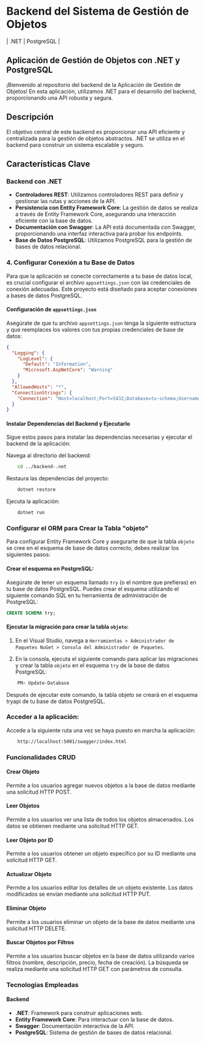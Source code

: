 # Backend del Sistema de Gestión de Objetos 

| .NET | PostgreSQL |

## Aplicación de Gestión de Objetos con .NET y PostgreSQL

¡Bienvenido al repositorio del backend de la Aplicación de Gestión de Objetos! En esta aplicación, utilizamos .NET para el desarrollo del backend, proporcionando una API robusta y segura.

## Descripción

El objetivo central de este backend es proporcionar una API eficiente y centralizada para la gestión de objetos abstractos. .NET se utiliza en el backend para construir un sistema escalable y seguro.

## Características Clave

### Backend con .NET

- **Controladores REST**: Utilizamos controladores REST para definir y gestionar las rutas y acciones de la API.
- **Persistencia con Entity Framework Core**: La gestión de datos se realiza a través de Entity Framework Core, asegurando una interacción eficiente con la base de datos.
- **Documentación con Swagger**: La API está documentada con Swagger, proporcionando una interfaz interactiva para probar los endpoints.
- **Base de Datos PostgreSQL**: Utilizamos PostgreSQL para la gestión de bases de datos relacional.

### 4. Configurar Conexión a tu Base de Datos

Para que la aplicación se conecte correctamente a tu base de datos local, es crucial configurar el archivo `appsettings.json` con las credenciales de conexión adecuadas. Este proyecto está diseñado para aceptar conexiones a bases de datos PostgreSQL.

#### Configuración de `appsettings.json`

Asegúrate de que tu archivo `appsettings.json` tenga la siguiente estructura y que reemplaces los valores con tus propias credenciales de base de datos:

```json
{
  "Logging": {
    "LogLevel": {
      "Default": "Information",
      "Microsoft.AspNetCore": "Warning"
    }
  },
  "AllowedHosts": "*",
  "ConnectionStrings": {
    "Connection": "Host=localhost;Port=5432;Database=tu-schema;Username=tu-usuario;Password=tu-contraseña;"
  }
}
```

#### Instalar Dependencias del Backend y Ejecutarlo

Sigue estos pasos para instalar las dependencias necesarias y ejecutar el backend de la aplicación:

Navega al directorio del backend:

```bash
    cd ../backend-.net
```

Restaura las dependencias del proyecto:

```bash
    dotnet restore
```

Ejecuta la aplicación:

```bash
    dotnet run
```

### Configurar el ORM para Crear la Tabla "objeto"

Para configurar Entity Framework Core y asegurarte de que la tabla `objeto` se cree en el esquema de base de datos correcto, debes realizar los siguientes pasos:

#### Crear el esquema en PostgreSQL:

Asegúrate de tener un esquema llamado `try` (o el nombre que prefieras) en tu base de datos PostgreSQL. Puedes crear el esquema utilizando el siguiente comando SQL en tu herramienta de administración de PostgreSQL:

```sql
CREATE SCHEMA try;
```

#### Ejecutar la migración para crear la tabla `objeto`:

1. En el Visual Studio, navega a `Herramientas > Administrador de Paquetes NuGet > Consola del Administrador de Paquetes`.

2. En la consola, ejecuta el siguiente comando para aplicar las migraciones y crear la tabla `objeto` en el esquema `try` de la base de datos PostgreSQL:

```bash
    PM> Update-Database
```

Después de ejecutar este comando, la tabla objeto se creará en el esquema tryapi de tu base de datos PostgreSQL.

### Acceder a la aplicación:

Accede a la siguiente ruta una vez se haya puesto en marcha la aplicación:

```bash
    http://localhost:5001/swagger/index.html
```

### Funcionalidades CRUD

#### Crear Objeto
Permite a los usuarios agregar nuevos objetos a la base de datos mediante una solicitud HTTP POST.

#### Leer Objetos
Permite a los usuarios ver una lista de todos los objetos almacenados. Los datos se obtienen mediante una solicitud HTTP GET.

#### Leer Objeto por ID
Permite a los usuarios obtener un objeto específico por su ID mediante una solicitud HTTP GET.

#### Actualizar Objeto
Permite a los usuarios editar los detalles de un objeto existente. Los datos modificados se envían mediante una solicitud HTTP PUT.

#### Eliminar Objeto
Permite a los usuarios eliminar un objeto de la base de datos mediante una solicitud HTTP DELETE.

#### Buscar Objetos por Filtros
Permite a los usuarios buscar objetos en la base de datos utilizando varios filtros (nombre, descripción, precio, fecha de creación). La búsqueda se realiza mediante una solicitud HTTP GET con parámetros de consulta.

### Tecnologías Empleadas

#### Backend
- **.NET**: Framework para construir aplicaciones web.
- **Entity Framework Core**: Para interactuar con la base de datos.
- **Swagger**: Documentación interactiva de la API.
- **PostgreSQL**: Sistema de gestión de bases de datos relacional.
